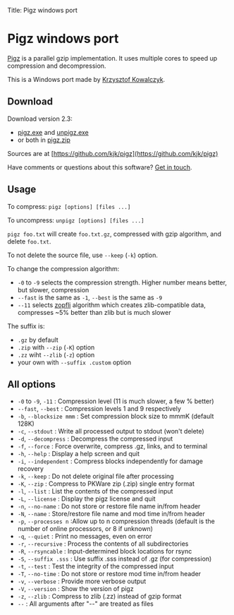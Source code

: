 Title: Pigz windows port

# Pigz windows port

[Pigz](http://zlib.net/pigz/) is a parallel gzip implementation. It uses
multiple cores to speed up compression and decompression.

This is a Windows port made by [Krzysztof Kowalczyk](http://blog.kowalczyk.info).

## Download

Download version 2.3:

* [pigz.exe](https://kjkpub.s3.amazonaws.com/software/pigz/2.3/pigz.exe) and
[unpigz.exe](https://kjkpub.s3.amazonaws.com/software/pigz/2.3/unpigz.exe)
* or both in [pigz.zip](https://kjkpub.s3.amazonaws.com/software/pigz/2.3/pigz.zip)

Sources are at [https://github.com/kjk/pigz](https://github.com/kjk/pigz)

Have comments or questions about this software? [Get in touch](/contactme.html).

## Usage

To compress: `pigz [options] [files ...]`

To uncompress: `unpigz [options] [files ...]`

`pigz foo.txt` will create `foo.txt.gz`, compressed with gzip algorithm,
and delete `foo.txt`.

To not delete the source file, use `--keep` (`-k`) option.

To change the compression algorithm:

* `-0` to `-9` selects the compression strength. Higher number means better, but slower, compression
* `--fast` is the same as `-1`, `--best` is the same as `-9`
* `--11` selects [zopfli](https://code.google.com/p/zopfli/) algorithm which
creates zlib-compatible data, compresses ~5% better than zlib but is much
slower


The suffix is:

* `.gz` by default
* `.zip` with `--zip` (`-K`) option
* `.zz` wiht `--zlib` (`-z`) option
* your own with `--suffix .custom` option

## All options

* `-0` to `-9`, `-11` : Compression level (11 is much slower, a few % better)
* `--fast`, `--best` : Compression levels 1 and 9 respectively
* `-b`, `--blocksize mmm` : Set compression block size to mmmK (default 128K)
* `-c`, `--stdout` : Write all processed output to stdout (won't delete)
* `-d`, `--decompress` : Decompress the compressed input
* `-f`, `--force` : Force overwrite, compress .gz, links, and to terminal
* `-h`, `--help` : Display a help screen and quit
* `-i`, `--independent` : Compress blocks independently for damage recovery
* `-k`, `--keep` : Do not delete original file after processing
* `-K`, `--zip` : Compress to PKWare zip (.zip) single entry format
* `-l`, `--list` : List the contents of the compressed input
* `-L`, `--license` : Display the pigz license and quit
* `-n`, `--no-name` : Do not store or restore file name in/from header
* `-N`, `--name` : Store/restore file name and mod time in/from header
* `-p`, `--processes n` :Allow up to n compression threads (default is the number of online processors, or 8 if unknown)
* `-q`, `--quiet` : Print no messages, even on error
* `-r`, `--recursive` : Process the contents of all subdirectories
* `-R`, `--rsyncable` : Input-determined block locations for rsync
* `-S`, `--suffix .sss` : Use suffix .sss instead of .gz (for compression)
* `-t`, `--test` : Test the integrity of the compressed input
* `-T`, `--no-time` : Do not store or restore mod time in/from header
* `-v`, `--verbose` : Provide more verbose output
* `-V`, `--version` : Show the version of pigz
* `-z`, `--zlib` : Compress to zlib (.zz) instead of gzip format
* `--` : All arguments after "--" are treated as files
